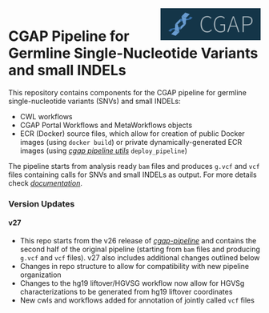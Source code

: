 <img src="https://github.com/dbmi-bgm/cgap-pipeline/blob/master/docs/images/cgap_logo.png" width="200" align="right">

# CGAP Pipeline for Germline Single-Nucleotide Variants and small INDELs

This repository contains components for the CGAP pipeline for germline single-nucleotide variants (SNVs) and small INDELs:

  * CWL workflows
  * CGAP Portal Workflows and MetaWorkflows objects
  * ECR (Docker) source files, which allow for creation of public Docker images (using `docker build`) or private dynamically-generated ECR images (using [*cgap pipeline utils*](https://github.com/dbmi-bgm/cgap-pipeline-utils/) `deploy_pipeline`)

The pipeline starts from analysis ready `bam` files and produces `g.vcf` and `vcf` files containing calls for SNVs and small INDELs as output.
For more details check [*documentation*](https://cgap-pipeline-main.readthedocs.io/en/latest/Pipelines/Downstream/SNV_germline/index-SNV_germline.html "SNV germline documentation").

### Version Updates

#### v27
* This repo starts from the v26 release of [*cgap-pipeline*](https://github.com/dbmi-bgm/cgap-pipeline) and contains the second half of the original pipeline (starting from ``bam`` files and producing ``g.vcf`` and ``vcf`` files). v27 also includes additional changes outlined below
* Changes in repo structure to allow for compatibility with new pipeline organization
* Changes to the hg19 liftover/HGVSG workflow now allow for HGVSg characterizations to be generated from hg19 liftover coordinates
* New cwls and workflows added for annotation of jointly called ``vcf`` files
